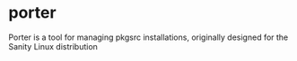 # porter
Porter is a  tool for managing pkgsrc installations, originally designed for the Sanity Linux distribution
